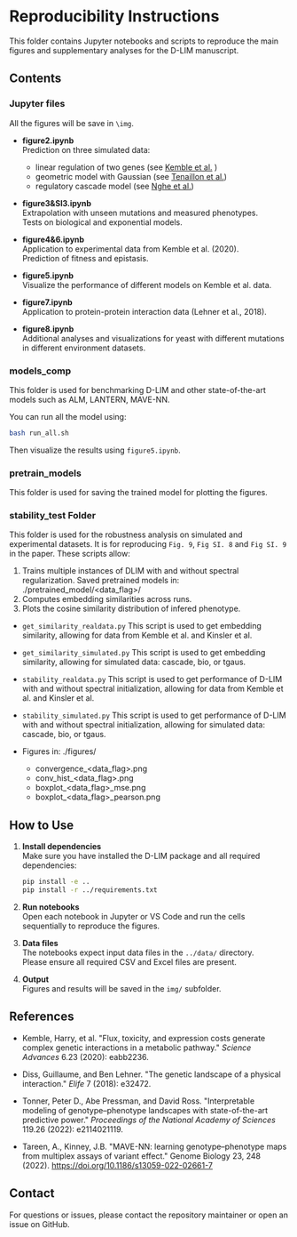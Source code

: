 # Reproducibility Instructions

This folder contains Jupyter notebooks and scripts to reproduce the main figures and supplementary analyses for the D-LIM manuscript.

## Contents

### Jupyter files 
All the figures will be save in `\img`. 
- **figure2.ipynb**  
  Prediction on three simulated data: 
    - linear regulation of two genes (see [Kemble et al.](https://www.science.org/doi/10.1126/sciadv.abb2236) )
    - geometric model with Gaussian (see [Tenaillon et al.](https://www.annualreviews.org/content/journals/10.1146/annurev-ecolsys-120213-091846))
    - regulatory cascade model (see [Nghe et al.](https://www.nature.com/articles/s41467-018-03644-8))

- **figure3&SI3.ipynb**  
  Extrapolation with unseen mutations and measured phenotypes.  
  Tests on biological and exponential models.

- **figure4&6.ipynb**  
  Application to experimental data from Kemble et al. (2020).  
  Prediction of fitness and epistasis.

- **figure5.ipynb**  
  Visualize the performance of different models on Kemble et al. data. 

- **figure7.ipynb**  
  Application to protein-protein interaction data (Lehner et al., 2018).

- **figure8.ipynb**  
  Additional analyses and visualizations for yeast with different mutations in different environment datasets.


### models_comp
This folder is used for benchmarking D-LIM and other state-of-the-art models such as ALM, LANTERN, MAVE-NN. 

You can run all the model using:
   ```bash
   bash run_all.sh
   ```
Then visualize the results using `figure5.ipynb`. 

### pretrain_models
This folder is used for saving the trained model for plotting the figures. 


### stability_test Folder
This folder is used for the robustness analysis on simulated and experimental datasets. It is for reproducing `Fig. 9`, `Fig SI. 8` and `Fig SI. 9` in the paper.  These scripts allow: 
1. Trains multiple instances of DLIM with and without spectral regularization. Saved pretrained models in: ./pretrained_model/<data_flag>/
2. Computes embedding similarities across runs.
3. Plots the cosine similarity distribution of infered phenotype.


- `get_similarity_realdata.py`
   This script is used to get embedding similarity, allowing for data from Kemble et al. and Kinsler et al. 

- `get_similarity_simulated.py`
   This script is used to get embedding similarity, allowing for simulated data: cascade, bio, or tgaus. 

- `stability_realdata.py`
   This script is used to get performance of D-LIM with and without spectral initialization, allowing for data from Kemble et al. and Kinsler et al. 

- `stability_simulated.py`
   This script is used to get performance of D-LIM with and without spectral initialization, allowing for simulated data: cascade, bio, or tgaus. 

- Figures in: ./figures/
    * convergence_<data_flag>.png
    * conv_hist_<data_flag>.png
    * boxplot_<data_flag>_mse.png
    * boxplot_<data_flag>_pearson.png



## How to Use

1. **Install dependencies**  
   Make sure you have installed the D-LIM package and all required dependencies:
   ```bash
   pip install -e ..
   pip install -r ../requirements.txt
   ```

2. **Run notebooks**  
   Open each notebook in Jupyter or VS Code and run the cells sequentially to reproduce the figures.

3. **Data files**  
   The notebooks expect input data files in the `../data/` directory.  
   Please ensure all required CSV and Excel files are present.

4. **Output**  
   Figures and results will be saved in the `img/` subfolder.

## References

- Kemble, Harry, et al. "Flux, toxicity, and expression costs generate complex genetic interactions in a metabolic pathway." *Science Advances* 6.23 (2020): eabb2236.
- Diss, Guillaume, and Ben Lehner. "The genetic landscape of a physical interaction." *Elife* 7 (2018): e32472.

- Tonner, Peter D., Abe Pressman, and David Ross. "Interpretable modeling of genotype–phenotype landscapes with state-of-the-art predictive power." *Proceedings of the National Academy of Sciences* 119.26 (2022): e2114021119.

- Tareen, A., Kinney, J.B. "MAVE-NN: learning genotype–phenotype maps from multiplex assays of variant effect." Genome Biology 23, 248 (2022). https://doi.org/10.1186/s13059-022-02661-7

## Contact

For questions or issues, please contact the repository maintainer or open an issue on GitHub.
